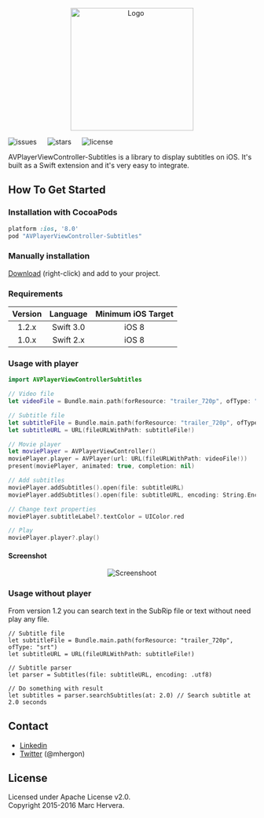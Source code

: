 <p align="center" >
<img src="https://raw.github.com/mhergon/AVPlayerViewController-Subtitles/master/assets/logo.png" alt="Logo" title="Logo" width=250>
</p>

![issues](https://img.shields.io/github/issues/mhergon/AVPlayerViewController-Subtitles.svg)
&emsp;
![stars](https://img.shields.io/github/stars/mhergon/AVPlayerViewController-Subtitles.svg)
&emsp;
![license](https://img.shields.io/badge/license-Apache%202.0-brightgreen.svg)


AVPlayerViewController-Subtitles is a library to display subtitles on iOS. It's built as a Swift extension and it's very easy to integrate.

## How To Get Started

### Installation with CocoaPods

```ruby
platform :ios, '8.0'
pod "AVPlayerViewController-Subtitles"
```

### Manually installation

[Download](https://github.com/mhergon/MPMoviePlayerController-Subtitles/raw/master/MPMoviePlayerController-Subtitles.swift) (right-click) and add to your project.

### Requirements

| Version | Language  | Minimum iOS Target  |
|:--------------------:|:---------------------------:|:---------------------------:|
|          1.2.x         |            Swift 3.0            |            iOS 8            |
|          1.0.x         |            Swift 2.x           |            iOS 8            |


### Usage with player

```swift
import AVPlayerViewControllerSubtitles
```

```swift
// Video file
let videoFile = Bundle.main.path(forResource: "trailer_720p", ofType: "mov")

// Subtitle file
let subtitleFile = Bundle.main.path(forResource: "trailer_720p", ofType: "srt")
let subtitleURL = URL(fileURLWithPath: subtitleFile!)

// Movie player
let moviePlayer = AVPlayerViewController()
moviePlayer.player = AVPlayer(url: URL(fileURLWithPath: videoFile!))
present(moviePlayer, animated: true, completion: nil)

// Add subtitles
moviePlayer.addSubtitles().open(file: subtitleURL)
moviePlayer.addSubtitles().open(file: subtitleURL, encoding: String.Encoding.utf8)

// Change text properties
moviePlayer.subtitleLabel?.textColor = UIColor.red

// Play
moviePlayer.player?.play()
```

#### Screenshot
<p align="center" >
<img src="https://raw.github.com/mhergon/AVPlayerViewController-Subtitles/master/assets/screenshot.png" alt="Screenshoot" title="Screenshoot">
</p>

### Usage without player

From version 1.2 you can search text in the SubRip file or text without need play any file.

```
// Subtitle file
let subtitleFile = Bundle.main.path(forResource: "trailer_720p", ofType: "srt")
let subtitleURL = URL(fileURLWithPath: subtitleFile!)

// Subtitle parser
let parser = Subtitles(file: subtitleURL, encoding: .utf8)

// Do something with result
let subtitles = parser.searchSubtitles(at: 2.0) // Search subtitle at 2.0 seconds
```

## Contact

- [Linkedin][2]
- [Twitter][3] (@mhergon)

[2]: https://es.linkedin.com/in/marchervera
[3]: http://twitter.com/mhergon "Marc Hervera"

## License

Licensed under Apache License v2.0.
<br>
Copyright 2015-2016 Marc Hervera.
